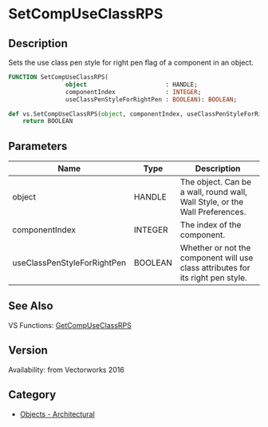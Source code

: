 # SetCompUseClassRPS

## Description
Sets the use class pen style for right pen flag of a component in an object.

```pascal
FUNCTION SetCompUseClassRPS(
				object                      : HANDLE;
				componentIndex              : INTEGER;
				useClassPenStyleForRightPen : BOOLEAN): BOOLEAN;
```

```python
def vs.SetCompUseClassRPS(object, componentIndex, useClassPenStyleForRightPen):
    return BOOLEAN
```

## Parameters
|Name|Type|Description|
|---|---|---|
|object|HANDLE|The object. Can be a wall, round wall, Wall Style, or the Wall Preferences.|
|componentIndex|INTEGER|The index of the component.|
|useClassPenStyleForRightPen|BOOLEAN|Whether or not the component will use class attributes for its right pen style.|

## See Also
VS Functions:
[GetCompUseClassRPS](GetCompUseClassRPS.md)

## Version
Availability: from Vectorworks 2016

## Category
* [Objects - Architectural](../Categories/Objects%20-%20Architectural.md)
